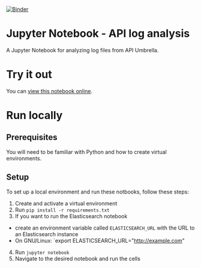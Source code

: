 [![Binder](http://mybinder.org/badge.svg)](https://hub.binder-beta.omgwtf.in/user/70933706-099c-418a-b478-e809e4c6edb0/notebooks/API_log_analysis.ipynb?)

# Jupyter Notebook - API log analysis
A Jupyter Notebook for analyzing log files from API Umbrella.

# Try it out
You can [view this notebook online](https://github.com/apinf/jupyter-api-log-analysis/blob/master/API_log_analysis.ipynb).

# Run locally

## Prerequisites
You will need to be familiar with Python and how to create virtual environments.

## Setup
To set up a local environment and run these notbooks, follow these steps:

1. Create and activate a virtual environment
2. Run `pip install -r requirements.txt`
3. If you want to run the Elasticsearch notebook
  - create an environment variable called `ELASTICSEARCH_URL` with the URL to an Elasticsearch instance
  - On GNU/Linux: `export ELASTICSEARCH_URL="http://example.com"
4. Run `jupyter notebook`
5. Navigate to the desired notebook and run the cells
